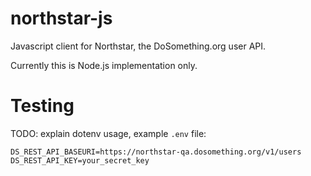# northstar-js
Javascript client for Northstar, the DoSomething.org user API.

Currently this is Node.js implementation only.

# Testing
TODO: explain dotenv usage, example `.env` file:

```
DS_REST_API_BASEURI=https://northstar-qa.dosomething.org/v1/users
DS_REST_API_KEY=your_secret_key
```
